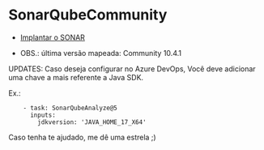 # SonarQubeCommunity

- [Implantar o SONAR](https://portal.azure.com/#create/Microsoft.Template/uri/https%3A%2F%2Fraw.githubusercontent.com%2Fthomazbandeira%2FSonarQubeCommunity10%2Fmain%2FSonarAzureDeploy.json)



- OBS.: última versão mapeada: Community 10.4.1

UPDATES: Caso deseja configurar no Azure DevOps, Você deve adicionar uma chave a mais referente a Java SDK.

Ex.: 

        - task: SonarQubeAnalyze@5        
          inputs:        
            jdkversion: 'JAVA_HOME_17_X64'


Caso tenha te ajudado, me dê uma estrela ;)
